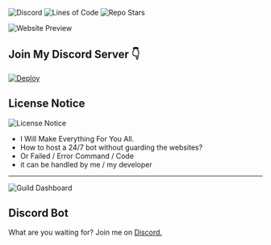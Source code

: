 

![Discord](https://img.shields.io/discord/236608364333891585?color=6ca294&amp;label=Support&amp;style=for-the-badge)
![Lines of Code](https://img.shields.io/tokei/lines/github/DBots-co/Website?color=6ca294&style=for-the-badge)
![Repo Stars](https://img.shields.io/github/stars/DBots-co/Website?color=6ca294&style=for-the-badge)

![Website Preview](https://cdn.discordapp.com/attachments/786045036571787307/788402933837856808/images.jpeg)
## Join My Discord Server 👇
[![Deploy](https://cdn.discordapp.com/attachments/786045036571787307/788403803455225916/images_1.png)](https://discord.gg/NZwwSUx8es)

## License Notice
![License Notice](https://encrypted-tbn0.gstatic.com/images?q=tbn:ANd9GcSHutbK_oJVsumOUHPzFaP-iIgeAVhHMMKrWA&usqp=CAU)
- I Will Make Everything For You All.
- How to host a 24/7 bot without guarding the websites?
- Or Failed / Error Command / Code
- it can be handled by me / my developer
---

![Guild Dashboard](https://i.ibb.co/2Sjght0/dbots.png)

## Discord Bot
What are you waiting for? Join me on [Discord.](https://discord.gg/NZwwSUx8es)
